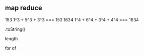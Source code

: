 ## map reduce 

153  1^3 + 5^3 + 3^3 === 153
1634 1^4 + 6^4 + 3^4 + 4^4 === 1634

.toString()

length

for of 